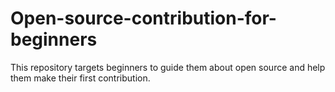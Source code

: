 # Open-source-contribution-for-beginners

This repository targets beginners to guide them about open source and help them make their first contribution.
